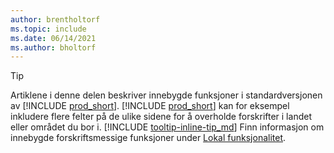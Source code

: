 ```yaml
---
author: brentholtorf
ms.topic: include
ms.date: 06/14/2021
ms.author: bholtorf
---
```

> [!TIP]
> Artiklene i denne delen beskriver innebygde funksjoner i standardversjonen av [!INCLUDE [prod_short](prod_short.md)]. [!INCLUDE [prod_short](prod_short.md)] kan for eksempel inkludere flere felter på de ulike sidene for å overholde forskrifter i landet eller området du bor i. [!INCLUDE [tooltip-inline-tip_md](tooltip-inline-tip_md.md)] Finn informasjon om innebygde forskriftsmessige funksjoner under [Lokal funksjonalitet](../about-localization.md).